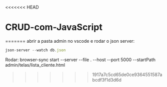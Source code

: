 <<<<<<< HEAD
# CRUD-com-JavaScript
=======
abrir a pasta admin no vscode e 
rodar o json server: 
```js
json-server --watch db.json
```

Rodar: browser-sync start --server --file . --host --port 5000 --startPath admin/telas/lista_cliente.html
>>>>>>> 1917a7c5cd65de0ce9364551587abcdf3f1d3d6d
